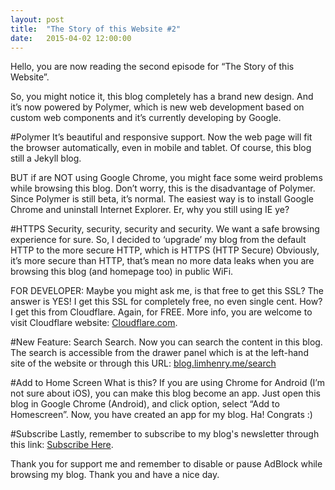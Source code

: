 ```yaml
---
layout: post
title:  "The Story of this Website #2"
date:   2015-04-02 12:00:00
---
```


Hello, you are now reading the second episode for “The Story of this Website”.

So, you might notice it, this blog completely has a brand new design. And it’s now powered by Polymer, which is new web development based on custom web components and it’s currently developing by Google.

#Polymer
It’s beautiful and responsive support. Now the web page will fit the browser automatically, even in mobile and tablet. Of course, this blog still a Jekyll blog.

BUT if are NOT using Google Chrome, you might face some weird problems while browsing this blog. Don’t worry, this is the disadvantage of Polymer. Since Polymer is still beta, it’s normal. The easiest way is to install Google Chrome and uninstall Internet Explorer. Er, why you still using IE ye?

#HTTPS
Security, security, security and security. We want a safe browsing experience for sure. So, I decided to ‘upgrade’ my blog from the default HTTP to the more secure HTTP, which is HTTPS (HTTP Secure) Obviously, it’s more secure than HTTP, that’s mean no more data leaks when you are browsing this blog (and homepage too) in public WiFi.

FOR DEVELOPER: Maybe you might ask me, is that free to get this SSL? The answer is YES! I get this SSL for completely free, no even single cent. How? I get this from Cloudflare. Again, for FREE. More info, you are welcome to visit Cloudflare website: [Cloudflare.com](https://www.cloudflare.com/ssl).

#New Feature: Search
Search. Now you can search the content in this blog. The search is accessible from the drawer panel which is at the left-hand site of the website or through this URL: [blog.limhenry.me/search](blog.limhenry.me/search)

#Add to Home Screen
What is this? If you are using Chrome for Android (I’m not sure about iOS), you can make this blog become an app. Just open this blog in Google Chrome (Android), and click option, select “Add to Homescreen”. Now, you have created an app for my blog. Ha! Congrats :)

#Subscribe
Lastly, remember to subscribe to my blog's newsletter through this link: [Subscribe Here](http://eepurl.com/bdrwRz). 

Thank you for support me and remember to disable or pause AdBlock while browsing my blog. Thank you and have a nice day.
